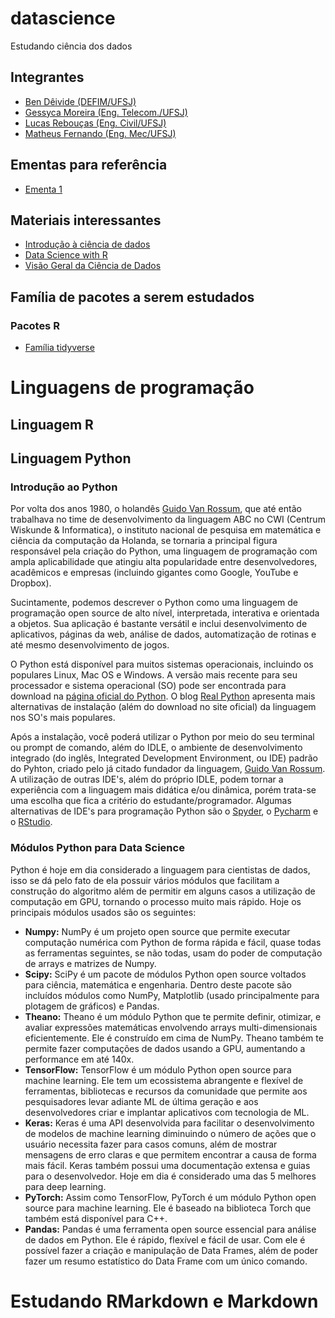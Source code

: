 # datascience
Estudando ciência dos dados

## Integrantes

- [Ben Dêivide (DEFIM/UFSJ)](http://bendeivide.github.io)
- [Gessyca Moreira (Eng. Telecom./UFSJ)](https://www.linkedin.com/in/gessyca-moreira-907041209/)
- [Lucas Rebouças (Eng. Civil/UFSJ)](https://www.linkedin.com/in/lucasreboucas)
- [Matheus Fernando (Eng. Mec/UFSJ)](https://www.linkedin.com/in/matheus-fernando-santos-219555b0)

## Ementas para referência

- [Ementa 1](https://www.google.com/url?sa=t&rct=j&q=&esrc=s&source=web&cd=&cad=rja&uact=8&ved=2ahUKEwiDy5HUksfvAhWRHrkGHRThDjEQFjADegQIFBAD&url=https%3A%2F%2Fwww.ime.usp.br%2F~pam%2Fprog_5905.pdf&usg=AOvVaw3Ov8IOktdwSRpN07uJInvK)

## Materiais interessantes
- [Introdução à ciência de dados](http://www.ime.usp.br/~jmsinger/MAE5755/cdados2020set30.pdf)
- [Data Science with R](https://r4ds.had.co.nz/)
- [Visão Geral da Ciência de Dados](https://geessyca.github.io/-studyfiles/)

## Família de pacotes a serem estudados

### Pacotes R

- [Família tidyverse](https://www.tidyverse.org/)

# Linguagens de programação

## Linguagem R

## Linguagem Python

### Introdução ao Python
Por volta dos anos 1980, o holandês [Guido Van Rossum](https://gvanrossum.github.io/), que até então trabalhava no time de desenvolvimento da linguagem ABC no CWI (Centrum Wiskunde & Informatica), o instituto nacional de pesquisa em matemática e ciência da computação da Holanda, se tornaria a principal figura responsável pela criação do Python, uma linguagem de programação com ampla aplicabilidade que atingiu alta popularidade entre desenvolvedores, acadêmicos e empresas (incluindo gigantes como Google, YouTube e Dropbox).

Sucintamente, podemos descrever o Python como uma linguagem de programação open source de alto nível, interpretada, interativa e orientada a objetos. Sua aplicação é bastante versátil e inclui desenvolvimento de aplicativos, páginas da web, análise de dados, automatização de rotinas e até mesmo desenvolvimento de jogos. 

O Python está disponível para muitos sistemas operacionais, incluindo os populares Linux, Mac OS e Windows. A versão mais recente para seu processador e sistema operacional (SO) pode ser encontrada para download na [página oficial do Python](https://www.python.org/). O blog [Real Python](https://realpython.com/python-first-steps/) apresenta mais alternativas de instalação (além do download no site oficial) da linguagem nos SO's mais populares.

Após a instalação, você poderá utilizar o Python por meio do seu terminal ou prompt de comando, além do IDLE, o ambiente de desenvolvimento integrado (do inglês, Integrated Development Environment, ou IDE) padrão do Pyhton, criado pelo já citado fundador da linguagem, [Guido Van Rossum](https://gvanrossum.github.io/). A utilização de outras IDE's, além do próprio IDLE, podem tornar a experiência com a linguagem mais didática e/ou dinâmica, porém trata-se uma escolha que fica a critério do estudante/programador. Algumas alternativas de IDE's para programação Python são o [Spyder](https://www.spyder-ide.org/), o [Pycharm](https://www.jetbrains.com/pycharm/download/) e o [RStudio](https://www.rstudio.com/products/rstudio/download/).  

### Módulos Python para Data Science
Python é hoje em dia considerado a linguagem para cientistas de dados, isso se dá pelo fato de ela possuir vários módulos que facilitam a construção do algoritmo além de permitir em alguns casos a utilização de computação em GPU, tornando o processo muito mais rápido. Hoje os principais módulos usados são os seguintes:
* **Numpy:** NumPy é um projeto open source que permite executar computação numérica com Python de forma rápida e fácil, quase todas as ferramentas seguintes, se não todas, usam do poder de computação de arrays e matrizes de Numpy.
* **Scipy:** SciPy é um pacote de módulos Python open source voltados para ciência, matemática e engenharia. Dentro deste pacote são incluídos módulos como NumPy, Matplotlib (usado principalmente para plotagem de gráficos) e Pandas.
* **Theano:** Theano é um módulo Python que te permite definir, otimizar, e avaliar expressões matemáticas envolvendo arrays multi-dimensionais eficientemente. Ele é construído em cima de NumPy. Theano também te permite fazer computações de dados usando a GPU, aumentando a performance em até 140x.
* **TensorFlow:** TensorFlow é um módulo Python open source para machine learning. Ele tem um ecossistema abrangente e flexível de ferramentas, bibliotecas e recursos da comunidade que permite aos pesquisadores levar adiante ML de última geração e aos desenvolvedores criar e implantar aplicativos com tecnologia de ML.
* **Keras:** Keras é uma API desenvolvida para facilitar o desenvolvimento de modelos de machine learning diminuindo o número de ações que o usuário necessita fazer para casos comuns, além de mostrar mensagens de erro claras e que permitem encontrar a causa de forma mais fácil. Keras também possui uma documentação extensa e guias para o desenvolvedor. Hoje em dia é considerado uma das 5 melhores para deep learning.
* **PyTorch:** Assim como TensorFlow, PyTorch é um módulo Python open source para machine learning. Ele é baseado na biblioteca Torch que também está disponível para C++.
* **Pandas:** Pandas é uma ferramenta open source essencial para análise de dados em Python. Ele é rápido, flexível e fácil de usar. Com ele é possível fazer a criação e manipulação de Data Frames, além de poder fazer um resumo estatístico do Data Frame com um único comando. 

# Estudando RMarkdown e Markdown




